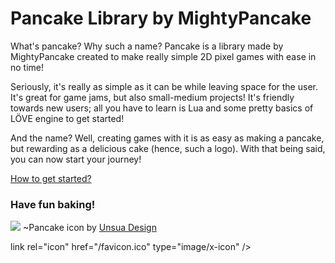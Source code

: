 # Pancake Library by MightyPancake
What's pancake? Why such a name? Pancake is a library made by MightyPancake created to make really simple 2D pixel games with ease in no time!

Seriously, it's really as simple as it can be while leaving space for the user. It's great for game jams, but also small-medium projects! It's friendly towards new users; all you have to learn is Lua and some pretty basics of LÖVE engine to get started!

And the name? Well, creating games with it is as easy as making a pancake, but rewarding as a delicious cake (hence, such a logo). With that being said, you can now start your journey! 

[How to get started?](https://github.com/pancake-library/pancake/wiki/Getting-Started)

### **Have fun baking!**
![](https://i.imgur.com/tHYz95W.png) ~Pancake icon by [Unsua Design](https://www.instagram.com/unsuadesign/)

link rel="icon" href="/favicon.ico" type="image/x-icon" />
